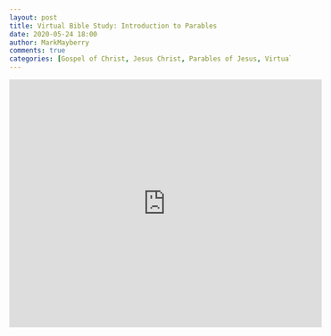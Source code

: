 ```yaml
---
layout: post
title: Virtual Bible Study: Introduction to Parables
date: 2020-05-24 18:00
author: MarkMayberry
comments: true
categories: [Gospel of Christ, Jesus Christ, Parables of Jesus, Virtual Bible Study]
---
```

<!-- wp:html -->
<iframe src="https://www.facebook.com/plugins/video.php?href=https%3A%2F%2Fwww.facebook.com%2Fascoc.org%2Fvideos%2F529520644387322%2F&show_text=1&width=560" width="560" height="445" style="border:none;overflow:hidden" scrolling="no" frameborder="0" allowTransparency="true" allow="encrypted-media" allowFullScreen="true"></iframe>
<!-- /wp:html -->
